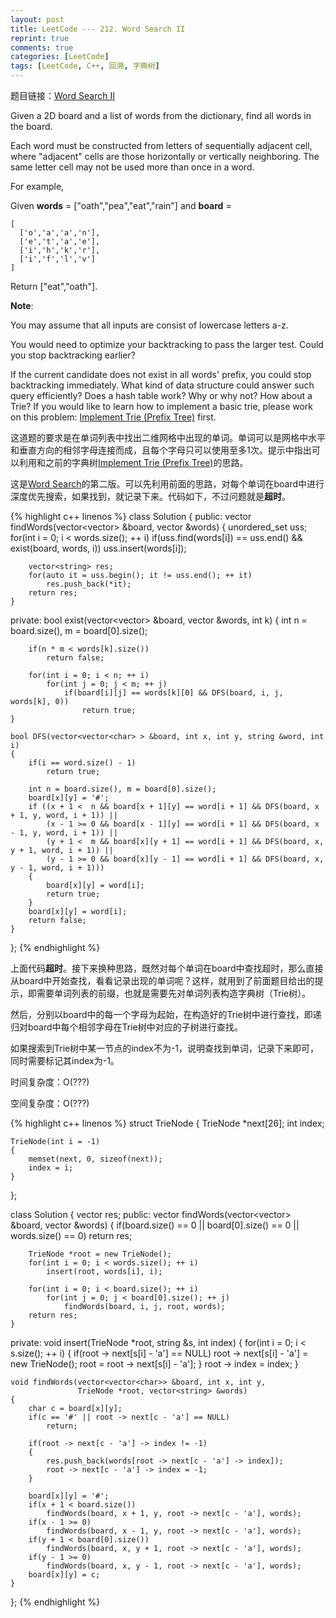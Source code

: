 ```yaml
---
layout: post
title: LeetCode --- 212. Word Search II
reprint: true
comments: true
categories: [LeetCode]
tags: [LeetCode, C++, 回溯, 字典树]
---
```



题目链接：[Word Search II](https://leetcode.com/problems/word-search-ii/ ) 

Given a 2D board and a list of words from the dictionary, find all words in the board. 

Each word must be constructed from letters of sequentially adjacent cell, where "adjacent" cells are those horizontally or vertically neighboring. The same letter cell may not be used more than once in a word. 

For example, 

Given **words** = ["oath","pea","eat","rain"] and **board** = 

    [ 
      ['o','a','a','n'], 
      ['e','t','a','e'], 
      ['i','h','k','r'], 
      ['i','f','l','v'] 
    ] 

Return ["eat","oath"]. 

**Note**: 

You may assume that all inputs are consist of lowercase letters a-z. 

You would need to optimize your backtracking to pass the larger test. Could you stop backtracking earlier? 

If the current candidate does not exist in all words' prefix, you could stop backtracking immediately. What kind of data structure could answer such query efficiently? Does a hash table work? Why or why not? How about a Trie? If you would like to learn how to implement a basic trie, please work on this problem: [Implement Trie (Prefix Tree)](https://leetcode.com/problems/implement-trie-prefix-tree/ ) first. 

这道题的要求是在单词列表中找出二维网格中出现的单词。单词可以是网格中水平和垂直方向的相邻字母连接而成，且每个字母只可以使用至多1次。提示中指出可以利用和之前的字典树[Implement Trie (Prefix Tree)](http://www.makuiyu.cn/2015/05/LeetCode_208.%20Implement%20Trie%20(Prefix%20Tree)/ )的思路。

这是[Word Search](http://www.makuiyu.cn/2015/02/LeetCode_79.%20Word%20Search/ )的第二版。可以先利用前面的思路，对每个单词在board中进行深度优先搜索，如果找到，就记录下来。代码如下，不过问题就是**超时**。

{% highlight c++ linenos %}
class Solution
{
public:
    vector<string> findWords(vector<vector<char>> &board, vector<string> &words)
    {
        unordered_set<string> uss;
        for(int i = 0; i < words.size(); ++ i)
            if(uss.find(words[i]) == uss.end() && exist(board, words, i))
                uss.insert(words[i]);
        
        vector<string> res;
        for(auto it = uss.begin(); it != uss.end(); ++ it)
            res.push_back(*it);
        return res;
    }
private:
    bool exist(vector<vector<char>> &board, vector<string> &words, int k)
    {
        int n = board.size(), m = board[0].size();
        
        if(n * m < words[k].size())
            return false;
        
        for(int i = 0; i < n; ++ i)
            for(int j = 0; j < m; ++ j)
                if(board[i][j] == words[k][0] && DFS(board, i, j, words[k], 0))
                    return true;
    }
    
    bool DFS(vector<vector<char> > &board, int x, int y, string &word, int i)
    {
        if(i == word.size() - 1)
            return true;
        
        int n = board.size(), m = board[0].size();
        board[x][y] = '#';
        if ((x + 1 <  n && board[x + 1][y] == word[i + 1] && DFS(board, x + 1, y, word, i + 1)) || 
            (x - 1 >= 0 && board[x - 1][y] == word[i + 1] && DFS(board, x - 1, y, word, i + 1)) ||
            (y + 1 <  m && board[x][y + 1] == word[i + 1] && DFS(board, x, y + 1, word, i + 1)) ||
            (y - 1 >= 0 && board[x][y - 1] == word[i + 1] && DFS(board, x, y - 1, word, i + 1)))
        {
            board[x][y] = word[i];
            return true;
        }
        board[x][y] = word[i];
        return false;
    }
};
{% endhighlight %}

上面代码**超时**。接下来换种思路，既然对每个单词在board中查找超时，那么直接从board中开始查找，看看记录出现的单词呢？这样，就用到了前面题目给出的提示，即需要单词列表的前缀，也就是需要先对单词列表构造字典树（Trie树）。

然后，分别以board中的每一个字母为起始，在构造好的Trie树中进行查找，即递归对board中每个相邻字母在Trie树中对应的子树进行查找。

如果搜索到Trie树中某一节点的index不为-1，说明查找到单词，记录下来即可，同时需要标记其index为-1。

时间复杂度：O(???)

空间复杂度：O(???)

{% highlight c++ linenos %}
struct TrieNode
{
    TrieNode *next[26];
    int index;
    
    TrieNode(int i = -1)
    {
        memset(next, 0, sizeof(next));
        index = i;
    }
};

class Solution
{
    vector<string> res;
public:
    vector<string> findWords(vector<vector<char>> &board, vector<string> &words)
    {
        if(board.size() == 0 || board[0].size() == 0 || words.size() == 0)
            return res;
        
        TrieNode *root = new TrieNode();
        for(int i = 0; i < words.size(); ++ i)
            insert(root, words[i], i);
        
        for(int i = 0; i < board.size(); ++ i)
            for(int j = 0; j < board[0].size(); ++ j)
                findWords(board, i, j, root, words);
        return res;
    }
    
private:
    void insert(TrieNode *root, string &s, int index)
    {
        for(int i = 0; i < s.size(); ++ i)
        {
            if(root -> next[s[i] - 'a'] == NULL)
                root -> next[s[i] - 'a'] = new TrieNode();
            root = root -> next[s[i] - 'a'];
        }
        root -> index = index;
    }
    
    void findWords(vector<vector<char>> &board, int x, int y, 
                   TrieNode *root, vector<string> &words)
    {
        char c = board[x][y];
        if(c == '#' || root -> next[c - 'a'] == NULL)
            return;
        
        if(root -> next[c - 'a'] -> index != -1)
        {
            res.push_back(words[root -> next[c - 'a'] -> index]);
            root -> next[c - 'a'] -> index = -1;
        }
        
        board[x][y] = '#';
        if(x + 1 < board.size())
            findWords(board, x + 1, y, root -> next[c - 'a'], words);
        if(x - 1 >= 0)
            findWords(board, x - 1, y, root -> next[c - 'a'], words);
        if(y + 1 < board[0].size())
            findWords(board, x, y + 1, root -> next[c - 'a'], words);
        if(y - 1 >= 0)
            findWords(board, x, y - 1, root -> next[c - 'a'], words);
        board[x][y] = c;
    }
};
{% endhighlight %}
